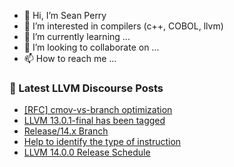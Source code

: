 - 👋 Hi, I’m Sean Perry
- 👀 I’m interested in compilers (c++, COBOL, llvm)
- 🌱 I’m currently learning ...
- 💞️ I’m looking to collaborate on ...
- 📫 How to reach me ...

<!---
s66perry/s66perry is a ✨ special ✨ repository because its `README.md` (this file) appears on your GitHub profile.
You can click the Preview link to take a look at your changes.
--->
### 📕 Latest LLVM Discourse Posts

<!-- DISCOURSE-LLVM:START -->
- [[RFC] cmov-vs-branch optimization](https://discourse.llvm.org/t/rfc-cmov-vs-branch-optimization/6040/12)
- [LLVM 13.0.1-final has been tagged](https://discourse.llvm.org/t/llvm-13-0-1-final-has-been-tagged/59710/9)
- [Release/14.x Branch](https://discourse.llvm.org/t/release-14-x-branch/59673/3)
- [Help to identify the type of instruction](https://discourse.llvm.org/t/help-to-identify-the-type-of-instruction/59728/3)
- [LLVM 14.0.0 Release Schedule](https://discourse.llvm.org/t/llvm-14-0-0-release-schedule/5846/5)
<!-- DISCOURSE-LLVM:END -->
